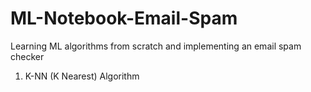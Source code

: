 # ML-Notebook-Email-Spam
Learning ML algorithms from scratch and implementing an email spam checker

1. K-NN (K Nearest) Algorithm